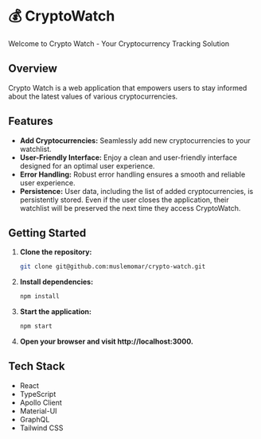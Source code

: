 # 💰 CryptoWatch

Welcome to Crypto Watch - Your Cryptocurrency Tracking Solution

## Overview

Crypto Watch is a web application that empowers users to stay informed about the latest values of various cryptocurrencies.

## Features

- **Add Cryptocurrencies:** Seamlessly add new cryptocurrencies to your watchlist.
- **User-Friendly Interface:** Enjoy a clean and user-friendly interface designed for an optimal user experience.
- **Error Handling:** Robust error handling ensures a smooth and reliable user experience.
- **Persistence:** User data, including the list of added cryptocurrencies, is persistently stored. Even if the user closes the application, their watchlist will be preserved the next time they access CryptoWatch.

## Getting Started

1. **Clone the repository:**

   ```bash
   git clone git@github.com:muslemomar/crypto-watch.git
   ```

2. **Install dependencies:**

   ```bash
   npm install
   ```

3. **Start the application:**

   ```bash
   npm start
   ```

4. **Open your browser and visit http://localhost:3000.**

## Tech Stack

- React
- TypeScript
- Apollo Client
- Material-UI
- GraphQL
- Tailwind CSS
